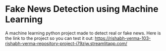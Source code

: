 # Fake News Detection using Machine Learning
A machine learning python project made to detect real or fake news.
Here is the link to the project so you can test it out: https://rishabh-verma-103-rishabh-verma-repository-project-i79zjw.streamlitapp.com/

